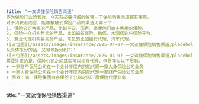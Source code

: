```yaml
---
title: "一文读懂保险销售渠道"
作为保险行业的老兵，今天有必要详细的解释一下保险销售渠道都有哪些。
对于消费者而言，能够接触到保险产品的渠道无非三个：
1. 保险公司售卖的产品，比如平安、国寿、泰康他们自主售卖的保险。
2. 保险中介机构售卖的产品，比如蚂蚁保险、微保、水滴保这些保险平台。
3. 兼业代理机构售卖的产品，常见的比如银行代理、汽车代理。
![占位图](/assets/images/insurance/2025-04-07-一文读懂保险销售渠道/placeholder.png)
从具体来分的话，又可以拆分如下：
![占位图](/assets/images/insurance/2025-04-07-一文读懂保险销售渠道/placeholder.png)
需要注意的是，保险公司之间其实可以相互代理，但是存在以下限制。
+ 一家财产保险公司在一个会计年度内只能代理一家人身保险公司业务
+ 一家人身保险公司在一个会计年度内只能代理一家财产保险公司业务
+ 例外：同一保险集团内各保险子公司之间开展保险代理业务
---
```

title: "一文读懂保险销售渠道"


